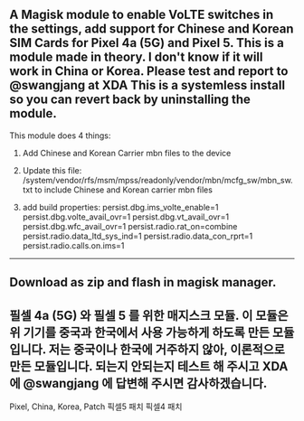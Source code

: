 A Magisk module to enable VoLTE switches in the settings, add support for Chinese and Korean SIM Cards for Pixel 4a (5G) and Pixel 5.
This is a module made in theory. I don't know if it will work in China or Korea. 
Please test and report to @swangjang at XDA
This is a systemless install so you can revert back by uninstalling the module.
----------------------------------------------------------
This module does 4 things:
   
1. Add Chinese and Korean Carrier mbn files to the device

2. Update this file:
    /system/vendor/rfs/msm/mpss/readonly/vendor/mbn/mcfg_sw/mbn_sw.txt 
    to include Chinese and Korean carrier mbn files  

3. add build properties:
    persist.dbg.ims_volte_enable=1
    persist.dbg.volte_avail_ovr=1
    persist.dbg.vt_avail_ovr=1
    persist.dbg.wfc_avail_ovr=1
    persist.radio.rat_on=combine
    persist.radio.data_ltd_sys_ind=1
    persist.radio.data_con_rprt=1
    persist.radio.calls.on.ims=1
----------------------------------------------------------
Download as zip and flash in magisk manager.
----------------------------------------------------------

필셀 4a (5G) 와 필셀 5 를 위한 매지스크 모듈.
이 모듈은 위 기기를 중국과 한국에서 사용 가능하게 하도록 만든 모듈입니다. 
저는 중국이나 한국에 거주하지 않아, 이론적으로 만든 모듈입니다.
되는지 안되는지 테스트 해 주시고 XDA 에 @swangjang 에 답변해 주시면 감사하겠습니다.
----------------------------------------------------------
Pixel, China, Korea, Patch
픽셀5 패치
픽셀4 패치
